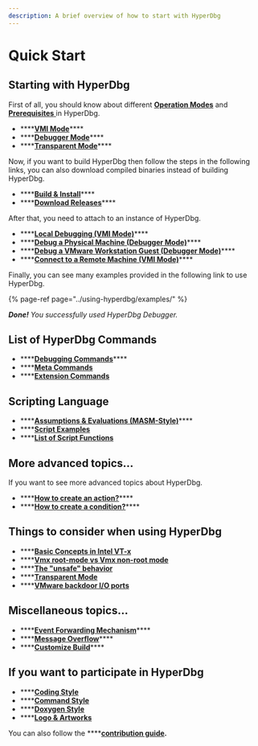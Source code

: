 ```yaml
---
description: A brief overview of how to start with HyperDbg
---
```


# Quick Start

## Starting with HyperDbg

First of all, you should know about different [**Operation Modes**](https://docs.hyperdbg.com/using-hyperdbg/prerequisites/operation-modes) and [**Prerequisites** ](https://docs.hyperdbg.com/using-hyperdbg/prerequisites)in HyperDbg.

* \*\*\*\*[**VMI Mode**](https://docs.hyperdbg.com/using-hyperdbg/prerequisites/operation-modes#vmi-mode)\*\*\*\*
* \*\*\*\*[**Debugger Mode**](https://docs.hyperdbg.com/using-hyperdbg/prerequisites/operation-modes#debugger-mode)\*\*\*\*
* \*\*\*\*[**Transparent Mode**](https://docs.hyperdbg.com/using-hyperdbg/prerequisites/operation-modes#transparent-mode)\*\*\*\*

Now, if you want to build HyperDbg then follow the steps in the following links, you can also download compiled binaries instead of building HyperDbg.

* \*\*\*\*[**Build & Install**](https://docs.hyperdbg.com/getting-started/build-and-install)\*\*\*\*
* \*\*\*\*[**Download Releases**](https://github.com/HyperDbg/HyperDbg/releases)\*\*\*\*

After that, you need to attach to an instance of HyperDbg.

* \*\*\*\*[**Local Debugging \(VMI Mode\)**](https://docs.hyperdbg.com/getting-started/attach-to-hyperdbg/attach-to-local-machine)\*\*\*\*
* \*\*\*\*[**Debug a Physical Machine \(Debugger Mode\)**](https://docs.hyperdbg.com/getting-started/attach-to-hyperdbg/debug#physical-machine)\*\*\*\*
* \*\*\*\*[**Debug a VMware Workstation Guest \(Debugger Mode\)**](https://docs.hyperdbg.com/getting-started/attach-to-hyperdbg/debug#vmware-workstation)\*\*\*\*
* \*\*\*\*[**Connect to a Remote Machine \(VMI Mode\)**](https://docs.hyperdbg.com/getting-started/attach-to-hyperdbg/debug#connect-to-debuggee-vmi-mode)\*\*\*\*

Finally, you can see many examples provided in the following link to use HyperDbg.

{% page-ref page="../using-hyperdbg/examples/" %}

_**Done!** You successfully used HyperDbg Debugger._

## List of HyperDbg Commands

* \*\*\*\*[**Debugging Commands**](https://docs.hyperdbg.com/commands/debugging-commands)\*\*\*\*
* \*\*\*\*[**Meta Commands**](https://docs.hyperdbg.com/commands/meta-commands)
* \*\*\*\*[**Extension Commands**](https://docs.hyperdbg.com/commands/extension-commands)

## Scripting Language

* \*\*\*\*[**Assumptions & Evaluations \(MASM-Style\)**](https://docs.hyperdbg.com/commands/scripting-language/assumptions-and-evaluations)\*\*\*\*
* \*\*\*\*[**Script Examples**](https://docs.hyperdbg.com/commands/scripting-language/examples)
* \*\*\*\*[**List of Script Functions**](https://docs.hyperdbg.com/commands/scripting-language/functions)

## **More advanced topics...**

If you want to see more advanced topics about HyperDbg.

* \*\*\*\*[**How to create an action?**](https://docs.hyperdbg.com/using-hyperdbg/prerequisites/how-to-create-an-action)\*\*\*\*
* \*\*\*\*[**How to create a condition?**](https://docs.hyperdbg.com/using-hyperdbg/prerequisites/how-to-create-a-condition)\*\*\*\*

## Things to consider when using HyperDbg

* \*\*\*\*[**Basic Concepts in Intel VT-x**](https://docs.hyperdbg.com/tips-and-tricks/considerations/basic-concepts-in-intel-vt-x)
* \*\*\*\*[**Vmx root-mode vs Vmx non-root mode**](https://docs.hyperdbg.com/tips-and-tricks/considerations/vmx-root-mode-vs-vmx-non-root-mode)
* \*\*\*\*[**The "unsafe" behavior**](https://docs.hyperdbg.com/tips-and-tricks/considerations/the-unsafe-behavior)
* \*\*\*\*[**Transparent Mode**](https://docs.hyperdbg.com/tips-and-tricks/considerations/transparent-mode)
* \*\*\*\*[**VMware backdoor I/O ports**](https://docs.hyperdbg.com/tips-and-tricks/nested-virtualization-environments/vmware-backdoor-io-ports)

## Miscellaneous topics...

* \*\*\*\*[**Event Forwarding Mechanism**](https://docs.hyperdbg.com/tips-and-tricks/misc/event-forwarding)\*\*\*\*
* \*\*\*\*[**Message Overflow**](https://docs.hyperdbg.com/tips-and-tricks/misc/message-overflow)\*\*\*\*
* \*\*\*\*[**Customize Build**](https://docs.hyperdbg.com/tips-and-tricks/misc/customize-build)\*\*\*\*

## If you want to participate in HyperDbg

* \*\*\*\*[**Coding Style**](https://docs.hyperdbg.com/style-guide/coding-style)
* \*\*\*\*[**Command Style**](https://docs.hyperdbg.com/style-guide/command-style)
* \*\*\*\*[**Doxygen Style**](https://docs.hyperdbg.com/style-guide/doxygen-style)
* \*\*\*\*[**Logo & Artworks**](https://docs.hyperdbg.com/style-guide/logo)

You can also follow the ****[**contribution guide**](https://github.com/HyperDbg/HyperDbg/blob/master/CONTRIBUTING.md)**.**

